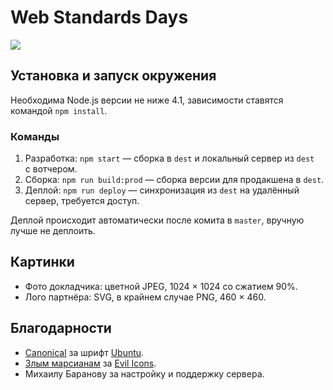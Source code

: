 # Web Standards Days
[![](https://github.com/web-standards-ru/wsd.events/workflows/Deploy/badge.svg)](https://github.com/web-standards-ru/wsd.events/actions?query=workflow%3ADeploy)

## Установка и запуск окружения

Необходима Node.js версии не ниже 4.1, зависимости ставятся командой `npm install`.

### Команды

1. Разработка: `npm start` — сборка в `dest` и локальный сервер из `dest` с вотчером.
2. Сборка: `npm run build:prod` — сборка версии для продакшена в `dest`.
3. Деплой: `npm run deploy` — синхронизация из `dest` на удалённый сервер, требуется доступ.

Деплой происходит автоматически после комита в `master`, вручную лучше не деплоить.

## Картинки

- Фото докладчика: цветной JPEG, 1024 × 1024 со сжатием 90%.
- Лого партнёра: SVG, в крайнем случае PNG, 460 × 460.

## Благодарности

- [Canonical](http://www.canonical.com/) за шрифт [Ubuntu](http://font.ubuntu.com/).
- [Злым марсианам](https://evilmartians.com/) за [Evil Icons](http://evil-icons.io/).
- Михаилу Баранову за настройку и поддержку сервера.
